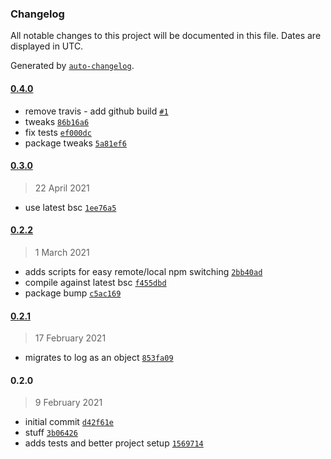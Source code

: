 ### Changelog

All notable changes to this project will be documented in this file. Dates are displayed in UTC.

Generated by [`auto-changelog`](https://github.com/CookPete/auto-changelog).

#### [0.4.0](https://github.com/georgejecook/roku-log-bsc-plugin/compare/0.3.0...0.4.0)

- remove travis - add github build [`#1`](https://github.com/georgejecook/roku-log-bsc-plugin/pull/1)
- tweaks [`86b16a6`](https://github.com/georgejecook/roku-log-bsc-plugin/commit/86b16a6fa2bf550643e8860e3bed2c89d532e1d6)
- fix tests [`ef000dc`](https://github.com/georgejecook/roku-log-bsc-plugin/commit/ef000dc27e9b97bdf3c652036006427c092f9b2c)
- package tweaks [`5a81ef6`](https://github.com/georgejecook/roku-log-bsc-plugin/commit/5a81ef6ffa902504f6b404a474ad26a88da0c312)

#### [0.3.0](https://github.com/georgejecook/roku-log-bsc-plugin/compare/0.2.2...0.3.0)

> 22 April 2021

- use latest bsc [`1ee76a5`](https://github.com/georgejecook/roku-log-bsc-plugin/commit/1ee76a549205ffa24b18aa5fecc356408c9b0f67)

#### [0.2.2](https://github.com/georgejecook/roku-log-bsc-plugin/compare/0.2.1...0.2.2)

> 1 March 2021

- adds scripts for easy remote/local npm switching [`2bb40ad`](https://github.com/georgejecook/roku-log-bsc-plugin/commit/2bb40ad8a2faf948b9c870444ac36e31b4ff5283)
- compile against latest bsc [`f455dbd`](https://github.com/georgejecook/roku-log-bsc-plugin/commit/f455dbdcf91117d99964e4a08d5b7c7bb68389e9)
- package bump [`c5ac169`](https://github.com/georgejecook/roku-log-bsc-plugin/commit/c5ac1694de22f4ec2ee6a9f7c62b712b4ba0c5ef)

#### [0.2.1](https://github.com/georgejecook/roku-log-bsc-plugin/compare/0.2.0...0.2.1)

> 17 February 2021

- migrates to log as an object [`853fa09`](https://github.com/georgejecook/roku-log-bsc-plugin/commit/853fa09feb41a716d3efdd9f657a9a4aea33292b)

#### 0.2.0

> 9 February 2021

- initial commit [`d42f61e`](https://github.com/georgejecook/roku-log-bsc-plugin/commit/d42f61e5dcf6ccb7776968573d6370ef4f16d75a)
- stuff [`3b06426`](https://github.com/georgejecook/roku-log-bsc-plugin/commit/3b064268fd5c4ccd377ed91d301fbd16b44e95f3)
- adds tests and better project setup [`1569714`](https://github.com/georgejecook/roku-log-bsc-plugin/commit/1569714a17d9841b05bdce8794a54851702c521a)
